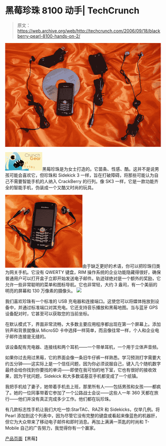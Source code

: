 # 黑莓珍珠 8100 动手| TechCrunch

> 原文：<https://web.archive.org/web/http://techcrunch.com/2006/09/18/blackberry-pearl-8100-hands-on-2/>

![](img/73be8a2440a573c9819f311050f99895.png)

![](img/53c7b5da1d08e6bd14a167cf062c9e26.png)黑莓珍珠是为女士打造的。它苗条、性感、酷。这并不是说男孩可能会喜欢它，但珍珠和 Sidekick 3 一样，旨在打破障碍，将那些可能认为自己不需要智能手机的人纳入 CrackBerry 的行列。像 SK3 一样，它是一款功能齐全的智能手机，伪装成一个又酷又时尚的玩具。

![](img/89eff6e6b5f6524ed721031c1093d484.png)由于缺乏更好的术语，你可以把珍珠归类为网关手机。它没有 QWERTY 键盘，RIM 操作系统的企业功能隐藏得很好，确保普通用户可以打开盒子立即开始发送电子邮件。轨迹球绝对是一个额外的奖励，它允许一些非常聪明的菜单和图标导航。它也非常轻，大约 3 盎司，有一个美丽的明亮的屏幕和 130 万像素的摄像头。
![](img/0e127c4dda55ed219c9e62ea2a5d513c.png)

我们喜欢珍珠有一个标准的 USB 充电器和连接端口。这使您可以将媒体拖放到设备中，并通过标准端口对其充电。它还支持音乐播放和黑莓地图。当与蓝牙 GPS 设备配对时，它甚至可以获取您的当前坐标。

在默认模式下，界面非常流畅，大多数主要应用程序都出现在第一个屏幕上。添加铃声和背景就像从 MicroSD 卡中选择一样简单，而且像往常一样，个人和企业电子邮件连接是无缝的。

该设备配有充电器、连接线和两个耳机——一个带单耳机，一个用于立体声音频。

如果你过去用过黑莓，它的界面会像一条旧牛仔裤一样熟悉。学习预测打字需要大约五分钟——这实际上是一个信任问题，因为你必须说服自己，键入几个随机数字最终会给你找到你要找的单词——即使在我可怕的地下室，它也有很好的接收效果，因为干扰问题，Sidekick 和大多数诺基亚手机都变成了一个纸镇。

我把手机给了妻子，她带着手机去上班，那里所有人——包括男孩和女孩——都疯了。她的一位同事带着它参加了一个公路战士会议——这些人一年 360 天都在旅行——他们并没有真正完成多少工作。他们都在玩珍珠。

有几款标志性手机让我们大吃一惊:StarTAC、RAZR 和 Sidekicks，仅举几例。将 Pearl 添加到这个列表中，因为尽管它没有完整的键盘或看起来像蓝色的机器肝，但它为大众带来了移动电子邮件和即时消息。再加上满满一茶匙的时尚和 T-Mobile 自己的广告努力，我觉得你有一个赢家。

[产品页面](https://web.archive.org/web/20150801233347/http://www.blackberry.com/products/blackberry8100/blackberry8100.shtml#specs)【黑莓】